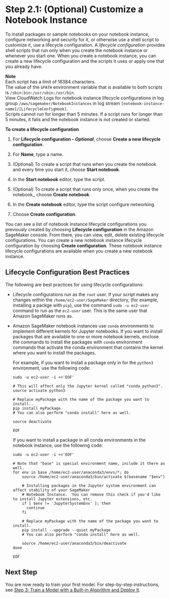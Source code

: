 # Step 2\.1: \(Optional\) Customize a Notebook Instance<a name="notebook-lifecycle-config"></a>

To install packages or sample notebooks on your notebook instance, configure networking and security for it, or otherwise use a shell script to customize it, use a lifecycle configuration\. A *lifecycle configuration* provides shell scripts that run only when you create the notebook instance or whenever you start one\. When you create a notebook instance, you can create a new lifecycle configuration and the scripts it uses or apply one that you already have\.

**Note**  
Each script has a limit of 16384 characters\.  
The value of the `$PATH` environment variable that is available to both scripts is `/sbin:bin:/usr/sbin:/usr/bin`\.  
View CloudWatch Logs for notebook instance lifecycle configurations in log group `/aws/sagemaker/NotebookInstances` in log stream `[notebook-instance-name]/[LifecycleConfigHook]`\.  
Scripts cannot run for longer than 5 minutes\. If a script runs for longer than 5 minutes, it fails and the notebook instance is not created or started\.

**To create a lifecycle configuration**

1. For **Lifecycle configuration \- *Optional***, choose **Create a new lifecycle configuration**\.

1. For **Name**, type a name\.

1. \(Optional\) To create a script that runs when you create the notebook and every time you start it, choose **Start notebook**\.

1. In the **Start notebook** editor, type the script\.

1. \(Optional\) To create a script that runs only once, when you create the notebook,, choose **Create notebook**\.

1. In the **Create notebook** editor, type the script configure networking\.

1. Choose **Create configuration**\.

You can see a list of notebook instance lifecycle configurations you previously created by choosing **Lifecycle configuration** in the Amazon SageMaker console\. From there, you can view, edit, delete existing lifecycle configurations\. You can create a new notebook instance lifecycle configuration by choosing **Create configuration**\. These notebook instance lifecycle configurations are available when you create a new notebook instance\.

## Lifecycle Configuration Best Practices<a name="nbi-lifecycle-config-install"></a>

The following are best practices for using lifecycle configurations:
+ Lifecycle configurations run as the `root` user\. If your script makes any changes within the `/home/ec2-user/SageMaker` directory, \(for example, installing a packge with `pip`\), use the command `sudo -u ec2-user` command to run as the `ec2-user` user\. This is the same user that Amazon SageMaker runs as\.
+ Amazon SageMaker notebook instances use `conda` environments to implement different kernels for Jupyter notebooks\. If you want to install packages that are available to one or more notebook kernels, enclose the commands to install the packages with `conda` environment commands that activate the conda environment that contains the kernel where you want to install the packages\.

  For example, if you want to install a package only in for the `python3` environment, use the following code:

  ```
  sudo -u ec2-user -i <<'EOF'
  
  # This will affect only the Jupyter kernel called "conda_python3".
  source activate python3
  
  # Replace myPackage with the name of the package you want to install..
  pip install myPackage
  # You can also perform "conda install" here as well.
  
  source deactivate
  
  EOF
  ```

  If you want to install a package in all conda environments in the notebook instance, use the following code:

  ```
  sudo -u ec2-user -i <<'EOF'
  
  # Note that "base" is special environment name, include it there as well.
  for env in base /home/ec2-user/anaconda3/envs/*; do
      source /home/ec2-user/anaconda3/bin/activate $(basename "$env")
  
      # Installing packages in the Jupyter system environment can affect stability of your SageMaker
      # Notebook Instance.  You can remove this check if you'd like to install Jupyter extensions, etc.
      if [ $env != 'JupyterSystemEnv' ]; then
        continue
      fi
  
      # Replace myPackage with the name of the package you want to install.
      pip install --upgrade --quiet myPackage
      # You can also perform "conda install" here as well.
  
      source /home/ec2-user/anaconda3/bin/deactivate
  done
  
  EOF
  ```

## Next Step<a name="gs-setup-working-env-nextstep"></a>

You are now ready to train your first model\. For step\-by\-step instructions, see [Step 3: Train a Model with a Built\-in Algorithm and Deploy It](ex1.md)\.